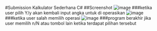 #Submission Kalkulator Sederhana C#
##Screenshot
![image](https://user-images.githubusercontent.com/80052655/227987216-a8a3fbd3-4e10-4ed8-a6e0-286cde71c7b4.png)
###ketika user pilih Y/y akan kembali input angka untuk di operasikan
![image](https://user-images.githubusercontent.com/80052655/227987415-15937eba-4257-4f2d-a526-a411bd1b4092.png)
###ketika user salah memilih operasi
![image](https://user-images.githubusercontent.com/80052655/227987575-36db7d71-02ee-4c5d-b609-3c2491ffd581.png)
###program berakhir jika user memilih n/N atau tombol lain ketika terdapat pilihan tersebut
